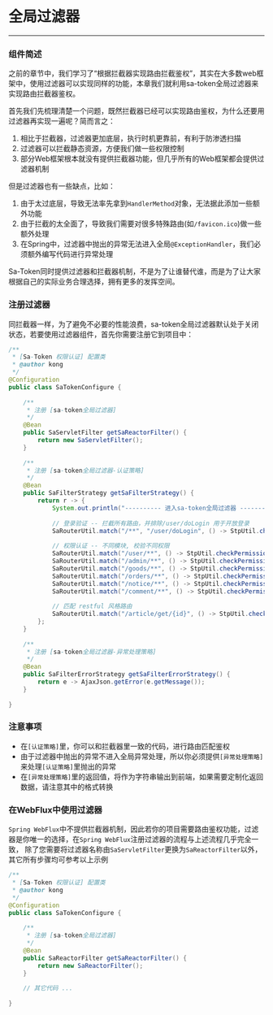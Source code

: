 # 全局过滤器
--- 

### 组件简述

之前的章节中，我们学习了“根据拦截器实现路由拦截鉴权”，其实在大多数web框架中，使用过滤器可以实现同样的功能，本章我们就利用sa-token全局过滤器来实现路由拦截器鉴权。

首先我们先梳理清楚一个问题，既然拦截器已经可以实现路由鉴权，为什么还要用过滤器再实现一遍呢？简而言之：
1. 相比于拦截器，过滤器更加底层，执行时机更靠前，有利于防渗透扫描
2. 过滤器可以拦截静态资源，方便我们做一些权限控制
3. 部分Web框架根本就没有提供拦截器功能，但几乎所有的Web框架都会提供过滤器机制

但是过滤器也有一些缺点，比如：
1. 由于太过底层，导致无法率先拿到`HandlerMethod`对象，无法据此添加一些额外功能
2. 由于拦截的太全面了，导致我们需要对很多特殊路由(如`/favicon.ico`)做一些额外处理
3. 在Spring中，过滤器中抛出的异常无法进入全局`@ExceptionHandler`，我们必须额外编写代码进行异常处理

Sa-Token同时提供过滤器和拦截器机制，不是为了让谁替代谁，而是为了让大家根据自己的实际业务合理选择，拥有更多的发挥空间。


### 注册过滤器
同拦截器一样，为了避免不必要的性能浪费，sa-token全局过滤器默认处于关闭状态，若要使用过滤器组件，首先你需要注册它到项目中：
``` java
/**
 * [Sa-Token 权限认证] 配置类 
 * @author kong
 */
@Configuration
public class SaTokenConfigure {
	
	/**
	 * 注册 [sa-token全局过滤器] 
	 */
	@Bean
	public SaServletFilter getSaReactorFilter() {
		return new SaServletFilter();
	}
	
	/**
	 * 注册 [sa-token全局过滤器-认证策略] 
	 */
	@Bean
	public SaFilterStrategy getSaFilterStrategy() {
		return r -> {
			System.out.println("---------- 进入sa-token全局过滤器 -----------");
			
			// 登录验证 -- 拦截所有路由，并排除/user/doLogin 用于开放登录 
            SaRouterUtil.match("/**", "/user/doLogin", () -> StpUtil.checkLogin());
			
			// 权限认证 -- 不同模块, 校验不同权限 
			SaRouterUtil.match("/user/**", () -> StpUtil.checkPermission("user"));
			SaRouterUtil.match("/admin/**", () -> StpUtil.checkPermission("admin"));
			SaRouterUtil.match("/goods/**", () -> StpUtil.checkPermission("goods"));
			SaRouterUtil.match("/orders/**", () -> StpUtil.checkPermission("orders"));
			SaRouterUtil.match("/notice/**", () -> StpUtil.checkPermission("notice"));
			SaRouterUtil.match("/comment/**", () -> StpUtil.checkPermission("comment"));
			
			// 匹配 restful 风格路由 
			SaRouterUtil.match("/article/get/{id}", () -> StpUtil.checkPermission("article"));
		};
	}
	
	/**
	 * 注册 [sa-token全局过滤器-异常处理策略] 
	 */
	@Bean
	public SaFilterErrorStrategy getSaFilterErrorStrategy() {
		return e -> AjaxJson.getError(e.getMessage());
	}
	
}
```

### 注意事项
- 在`[认证策略]`里，你可以和拦截器里一致的代码，进行路由匹配鉴权
- 由于过滤器中抛出的异常不进入全局异常处理，所以你必须提供`[异常处理策略]`来处理`[认证策略]`里抛出的异常
- 在`[异常处理策略]`里的返回值，将作为字符串输出到前端，如果需要定制化返回数据，请注意其中的格式转换


### 在WebFlux中使用过滤器
`Spring WebFlux`中不提供拦截器机制，因此若你的项目需要路由鉴权功能，过滤器是你唯一的选择，在`Spring WebFlux`注册过滤器的流程与上述流程几乎完全一致，
除了您需要将过滤器名称由`SaServletFilter`更换为`SaReactorFilter`以外，其它所有步骤均可参考以上示例
``` java
/**
 * [Sa-Token 权限认证] 配置类 
 * @author kong
 */
@Configuration
public class SaTokenConfigure {
		
	/**
	 * 注册 [sa-token全局过滤器] 
	 */
	@Bean
	public SaReactorFilter getSaReactorFilter() {
		return new SaReactorFilter();
	}
	
	// 其它代码 ... 
	
}
```
		